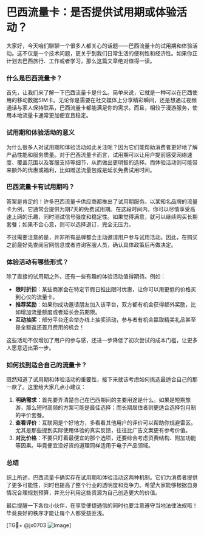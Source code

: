 # 巴西流量卡：是否提供试用期或体验活动？

大家好，今天咱们聊聊一个很多人都关心的话题——巴西流量卡的试用期和体验活动。这不仅是一个技术问题，更关乎到我们日常生活的便利性和经济性。如果你正计划去巴西旅行、工作或者学习，那么这篇文章绝对值得一读。

### 什么是巴西流量卡？

首先，让我们来了解一下巴西流量卡是什么。简单来说，它就是一种可以在巴西使用的移动数据SIM卡。无论你是需要在社交媒体上分享精彩瞬间，还是想通过视频通话与家人保持联系，巴西流量卡都能满足你的需求。而且，相较于漫游服务，使用本地流量卡通常更加便宜且稳定。

### 试用期和体验活动的意义

为什么很多人对试用期和体验活动如此关注呢？因为它们能帮助消费者更好地了解产品性能和服务质量。对于巴西流量卡而言，试用期可以让用户提前感受网络速度、覆盖范围以及客服支持等细节，从而做出更明智的选择。而体验活动则可能带来额外的优惠或福利，比如赠送流量包或是延长免费试用时间。

### 巴西流量卡有试用期吗？

答案是肯定的！许多巴西流量卡供应商都推出了试用期服务。以某知名品牌的流量卡为例，它通常会提供为期7天的免费试用期。在这段时间内，你可以尽情享受高速上网的乐趣，同时测试信号强度和稳定性。如果觉得满意，就可以继续购买长期套餐；如果不合心意，则可以选择退订，完全无压力。

不过需要注意的是，并非所有品牌都会主动邀请用户参与试用活动。因此，在购买之前最好先查阅官网信息或者咨询客服人员，确认具体政策后再做决定。

### 体验活动有哪些形式？

除了直接的试用期之外，还有一些有趣的体验活动值得期待。例如：

- **限时折扣**：某些商家会在特定节假日推出限时优惠，让你可以用更低的价格买到心仪的流量卡。
- **推荐奖励**：如果你成功邀请朋友加入该平台，双方都有机会获得额外奖励，比如增加流量额度或者延长会员期限。
- **互动抽奖**：部分平台还会举办线上抽奖活动，参与者有机会赢取精美礼品甚至是全额返还首月费用的机会！

这些活动不仅增加了用户的参与感，还进一步降低了初次尝试的成本门槛，让更多人愿意迈出第一步。

### 如何找到适合自己的流量卡？

既然知道了试用期和体验活动的重要性，接下来就该考虑如何挑选最适合自己的那一款了。这里给大家几点小建议：

1. **明确需求**：首先要弄清楚自己在巴西期间的主要用途是什么。如果是短期旅游，那么短时高频的方案可能是最佳选择；而长期居住者则更适合选择包月制的平价套餐。
2. **查看评价**：互联网是个好地方，多看看其他用户的评价可以帮助你规避雷区。尤其是那些提到实际使用体验的真实反馈，往往比广告文案更有参考价值。
3. **对比价格**：不要只盯着最便宜的那个选项，还要综合考虑资费结构、附加功能等因素。毕竟便宜没好货的道理同样适用于电子产品领域。

### 总结

综上所述，巴西流量卡确实存在试用期和体验活动这两种机制。它们为消费者提供了更多可能性，同时也提高了整个行业的透明度和竞争力。希望大家能够根据自身情况合理规划预算，并充分利用这些资源为自己创造更大的价值。

最后提醒一下各位小伙伴，在享受便捷通信的同时也要注意遵守当地法律法规哦！毕竟良好的秩序才能让每个人都受益匪浅。

[TG💪+ @jx0703 ![Image](https://github.com/user-attachments/assets/dbca1d08-cadb-493c-b0ec-ad6f7a83f270)]